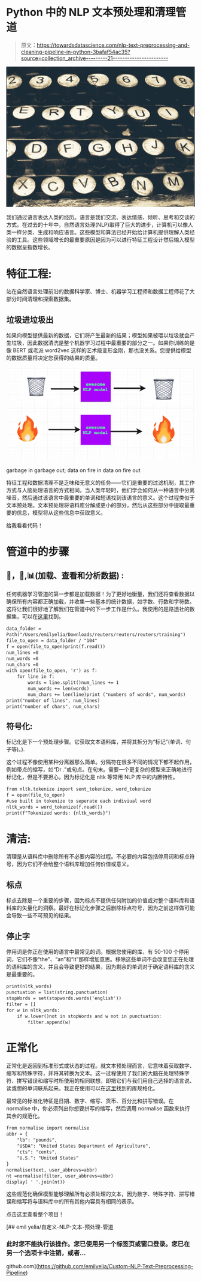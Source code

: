 # Python 中的 NLP 文本预处理和清理管道

> 原文：<https://towardsdatascience.com/nlp-text-preprocessing-and-cleaning-pipeline-in-python-3bafaf54ac35?source=collection_archive---------21----------------------->

![](img/15913a0b98def3de967aa4265f10552b.png)

我们通过语言表达人类的经历。语言是我们交流、表达情感、倾听、思考和交谈的方式。在过去的十年中，自然语言处理(NLP)取得了巨大的进步，计算机可以像人类一样分类、生成和响应语言。这些模型和算法已经开始给计算机提供理解人类经验的工具。这些领域增长的最重要原因是因为可以进行特征工程设计然后输入模型的数据呈指数增长。

# 特征工程:

站在自然语言处理前沿的数据科学家、博士、机器学习工程师和数据工程师花了大部分时间清理和探索数据集。

## 垃圾进垃圾出

如果向模型提供最新的数据，它们将产生最新的结果；模型如果被喂以垃圾就会产生垃圾，因此数据清洗是整个机器学习过程中最重要的部分之一。如果你训练的是像 BERT 或老派 word2vec 这样的艺术级变形金刚，那也没关系。您提供给模型的数据质量将决定您获得的结果的质量。

![](img/79e8ff0f12c52c23af465dcdd25adbc5.png)

garbage in garbage out; data on fire in data on fire out

特征工程和数据清理不是乏味和无意义的任务——它们是重要的过滤机制，其工作方式与人脑处理语言的方式相同。当人类年轻时，他们学会如何从一种语言中分离噪音，然后通过该语言中最重要的单词和短语找到该语言的意义。这个过程类似于文本预处理。文本预处理将语料库分解成更小的部分，然后从这些部分中提取最重要的信息，模型将从这些信息中获取意义。

给我看看代码！

# 管道中的步骤

## 📜**，**👀,📊(加载、查看和分析数据) **:**

任何机器学习管道的第一步都是加载数据！为了更好地衡量，我们还将查看数据以确保所有内容都正确加载，并收集一些基本的统计数据，如字数、行数和字符数。这将让我们很好地了解我们在管道中的下一步工作是什么。我使用的是路透社的数据集，可以在[这里](https://www.kaggle.com/nltkdata/reuters/download#1)找到。

```
data_folder = Path("/Users/emilyelia/Downloads/reuters/reuters/reuters/training")
file_to_open = data_folder / "104"
f = open(file_to_open)print(f.read())
num_lines =0
num_words =0
num_chars =0
with open(file_to_open, 'r') as f:
    for line in f:
        words = line.split()num_lines += 1
        num_words += len(words)
        num_chars += len(line)print ("numbers of words", num_words)
print("number of lines", num_lines)
print("number of chars", num_chars)
```

## 符号化:

标记化是下一个预处理步骤。它获取文本语料库，并将其拆分为“标记”(单词、句子等)。).

这个过程不像使用某种分离器那么简单。分隔符在很多不同的情况下都不起作用，例如带点的缩写，如“Dr .”或句点。在句末。需要一个更复杂的模型来正确地进行标记化，但是不要担心，因为标记化是 nltk 等常用 NLP 库中的内置特性。

```
from nltk.tokenize import sent_tokenize, word_tokenize
f = open(file_to_open)
#use built in tokenize to seperate each indiviual word
nltk_words = word_tokenize(f.read())
print(f"Tokenized words: {nltk_words}")
```

# 清洁:

清理是从语料库中删除所有不必要内容的过程。不必要的内容包括停用词和标点符号，因为它们不会给整个语料库增加任何价值或意义。

## 标点

标点去除是一个重要的步骤，因为标点不提供任何附加的价值或对整个语料库和语料库的矢量化的洞察。最好在标记化步骤之后删除标点符号，因为之前这样做可能会导致一些不可预见的结果。

## **停止字**

停用词是你正在使用的语言中最常见的词。根据您使用的库，有 50-100 个停用词，它们不像“the”、“an”和“it”那样增加意思。移除这些单词不会改变您正在处理的语料库的含义，并且会导致更好的结果，因为剩余的单词对于确定语料库的含义是最重要的。

```
print(nltk_words)
punctuation = list(string.punctuation)
stopWords = set(stopwords.words('english'))
filter = []
for w in nltk_words:
    if w.lower()not in stopWords and w not in punctuation:
        filter.append(w)
```

# 正常化

正常化是返回到标准形式或状态的过程。就文本预处理而言，它意味着获取数字、缩写和特殊字符，并将其转换为文本。这一过程使用了我们的大脑在处理特殊字符、拼写错误和缩写时所使用的相同联想，即把它们与我们用自己选择的语言说、读或想的单词联系起来。我正在使用可以在[这里](https://github.com/EFord36/normalise)找到的库规格化。

最常见的标准化特征是日期、数字、缩写、货币、百分比和拼写错误。在 normalise 中，你必须列出你想要拼写的缩写，然后调用 normalise 函数来执行其余的规范化。

```
from normalise import normalise
abbr = {
    "lb": "pounds",
    "USDA": "United States Department of Agriculture",
    "cts": "cents",
    "U.S.": "United States"
}
normalise(text, user_abbrevs=abbr)
nt =normalise(filter, user_abbrevs=abbr)
display( ' '.join(nt))
```

这些规范化确保模型能够理解所有必须处理的文本，因为数字、特殊字符、拼写错误和缩写将与语料库中的所有其他内容具有相同的表示。

点击这里查看整个项目！

 [## emil yelia/自定义-NLP-文本-预处理-管道

### 此时您不能执行该操作。您已使用另一个标签页或窗口登录。您已在另一个选项卡中注销，或者…

github.com](https://github.com/emilyelia/Custom-NLP-Text-Preprocessing-Pipeline)